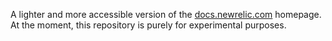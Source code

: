A lighter and more accessible version of the [docs.newrelic.com](docs.newrelic.com) homepage. At the moment, this repository is purely for experimental purposes.
